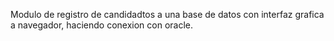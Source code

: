 Modulo de registro de candidadtos a una base de datos con interfaz grafica a navegador, haciendo conexion con oracle. 
